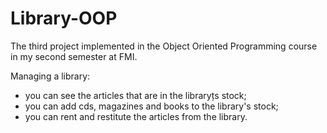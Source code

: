 # Library-OOP
 
The third project implemented in the Object Oriented Programming course in my second semester at FMI.

Managing a library: 
- you can see the articles that are in the libraryțs stock;
- you can add cds, magazines and books to the library's stock;
- you can rent and restitute the articles from the library.

